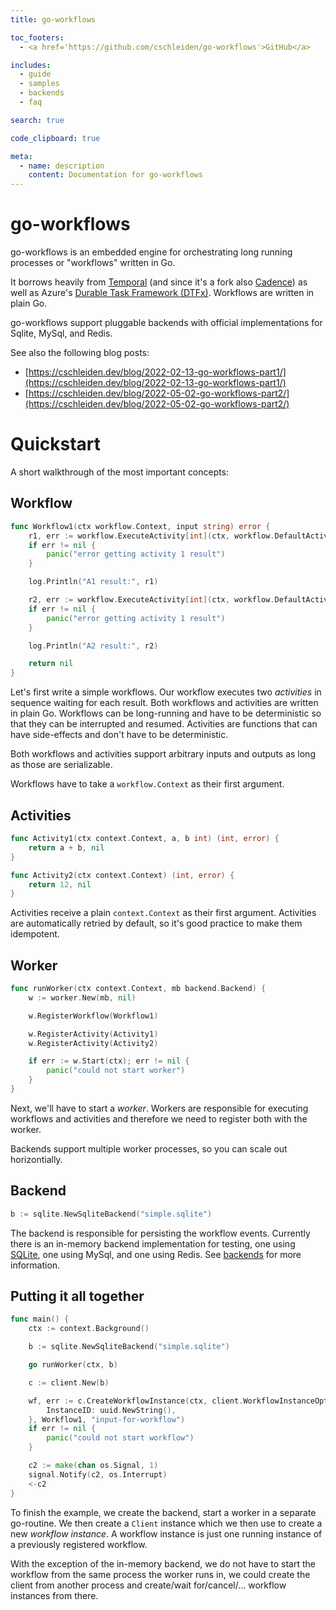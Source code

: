 ```yaml
---
title: go-workflows

toc_footers:
  - <a href='https://github.com/cschleiden/go-workflows'>GitHub</a>

includes:
  - guide
  - samples
  - backends
  - faq

search: true

code_clipboard: true

meta:
  - name: description
    content: Documentation for go-workflows
---
```


# go-workflows

go-workflows is an embedded engine for orchestrating long running processes or "workflows" written in Go.

It borrows heavily from [Temporal](https://github.com/temporalio/temporal) (and since it's a fork also [Cadence](https://github.com/uber/cadence)) as well as Azure's [Durable Task Framework (DTFx)](https://github.com/Azure/durabletask). Workflows are written in plain Go.

go-workflows support pluggable backends with official implementations for Sqlite, MySql, and Redis.

See also the following blog posts:

* [https://cschleiden.dev/blog/2022-02-13-go-workflows-part1/](https://cschleiden.dev/blog/2022-02-13-go-workflows-part1/)
* [https://cschleiden.dev/blog/2022-05-02-go-workflows-part2/](https://cschleiden.dev/blog/2022-05-02-go-workflows-part2/)

# Quickstart

A short walkthrough of the most important concepts:

## Workflow

```go
func Workflow1(ctx workflow.Context, input string) error {
	r1, err := workflow.ExecuteActivity[int](ctx, workflow.DefaultActivityOptions, Activity1, 35, 12).Get(ctx)
	if err != nil {
		panic("error getting activity 1 result")
	}

	log.Println("A1 result:", r1)

	r2, err := workflow.ExecuteActivity[int](ctx, workflow.DefaultActivityOptions, Activity2).Get(ctx)
	if err != nil {
		panic("error getting activity 1 result")
	}

	log.Println("A2 result:", r2)

	return nil
}
```

Let's first write a simple workflows. Our workflow executes two _activities_ in sequence waiting for each result. Both workflows and activities are written in plain Go. Workflows can be long-running and have to be deterministic so that they can be interrupted and resumed. Activities are functions that can have side-effects and don't have to be deterministic.

Both workflows and activities support arbitrary inputs and outputs as long as those are serializable.

Workflows have to take a `workflow.Context` as their first argument.

## Activities

```go
func Activity1(ctx context.Context, a, b int) (int, error) {
	return a + b, nil
}

func Activity2(ctx context.Context) (int, error) {
	return 12, nil
}
```

Activities receive a plain `context.Context` as their first argument. Activities are automatically retried by default, so it's good practice to make them idempotent.

## Worker

```go
func runWorker(ctx context.Context, mb backend.Backend) {
	w := worker.New(mb, nil)

	w.RegisterWorkflow(Workflow1)

	w.RegisterActivity(Activity1)
	w.RegisterActivity(Activity2)

	if err := w.Start(ctx); err != nil {
		panic("could not start worker")
	}
}
```

Next, we'll have to start a _worker_. Workers are responsible for executing workflows and activities and therefore we need to register both with the worker.

Backends support multiple worker processes, so you can scale out horizontially.

## Backend

```go
b := sqlite.NewSqliteBackend("simple.sqlite")
```

The backend is responsible for persisting the workflow events. Currently there is an in-memory backend implementation for testing, one using [SQLite](http://sqlite.org), one using MySql, and one using Redis. See [backends](#backends) for more information.

## Putting it all together

```go
func main() {
	ctx := context.Background()

	b := sqlite.NewSqliteBackend("simple.sqlite")

	go runWorker(ctx, b)

	c := client.New(b)

	wf, err := c.CreateWorkflowInstance(ctx, client.WorkflowInstanceOptions{
		InstanceID: uuid.NewString(),
	}, Workflow1, "input-for-workflow")
	if err != nil {
		panic("could not start workflow")
	}

	c2 := make(chan os.Signal, 1)
	signal.Notify(c2, os.Interrupt)
	<-c2
}
```

To finish the example, we create the backend, start a worker in a separate go-routine. We then create a `Client` instance which we then  use to create a new _workflow instance_. A workflow instance is just one running instance of a previously registered workflow.

With the exception of the in-memory backend, we do not have to start the workflow from the same process the worker runs in, we could create the client from another process and create/wait for/cancel/... workflow instances from there.
